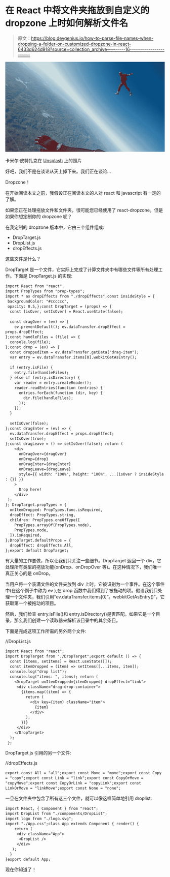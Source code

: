 # 在 React 中将文件夹拖放到自定义的 dropzone 上时如何解析文件名

> 原文：<https://blog.devgenius.io/how-to-parse-file-names-when-dropping-a-folder-on-customized-dropzone-in-react-6433d624d918?source=collection_archive---------16----------------------->

![](img/358efc32d820e3e990c43c5a66b6aa36.png)

卡米尔·皮特扎克在 [Unsplash](https://unsplash.com?utm_source=medium&utm_medium=referral) 上的照片

好吧，我们不是在谈论从天上掉下来。我们正在谈论…

Dropzone！

在开始阅读本文之前，我假设正在阅读本文的人对 react 和 javascript 有一定的了解。

如果您正在处理拖放文件和文件夹，很可能您已经使用了 react-dropzone。但是如果你想定制你的 dropzone 呢？

在我定制的 dropzone 版本中，它由三个组件组成:

*   DropTarget.js
*   DropList.js
*   dropEffects.js

这些文件是什么？

DropTarget 是一个文件，它实际上完成了计算文件夹中有哪些文件等所有处理工作。下面是 DropTarget.js 的实现:

```
import React from "react";
import PropTypes from "prop-types";
import * as dropEffects from "./dropEffects";const insideStyle = {
 backgroundColor: "#cccccc",
 opacity: 0.5,};const DropTarget = (props) => {
  const [isOver, setIsOver] = React.useState(false);

  const dragOver = (ev) => {
    ev.preventDefault(); ev.dataTransfer.dropEffect = props.dropEffect;
};const handleFiles = (file) => {
  console.log(file);
};const drop = (ev) => {
  const droppedItem = ev.dataTransfer.getData("drag-item");
  var entry = ev.dataTransfer.items[0].webkitGetAsEntry();

  if (entry.isFile) {
    entry.file(handleFiles);
  } else if (entry.isDirectory) {
    var reader = entry.createReader();
    reader.readEntries(function (entries) {
      entries.forEach(function (dir, key) {
        dir.file(handleFiles);
      });
    });
  }

  setIsOver(false);
};const dragEnter = (ev) => {
  ev.dataTransfer.dropEffect = props.dropEffect;
  setIsOver(true);
};const dragLeave = () => setIsOver(false); return (
    <div
      onDragOver={dragOver}
      onDrop={drop}
      onDragEnter={dragEnter}
      onDragLeave={dragLeave}
      style={{ width: "100%", height: "100%", ...(isOver ? insideStyle : {}) }}
    >
      Drop here!
    </div>
 );
}; DropTarget.propTypes = {
  onItemDropped: PropTypes.func.isRequired, 
  dropEffect: PropTypes.string,
  children: PropTypes.oneOfType([
    PropTypes.arrayOf(PropTypes.node),
    PropTypes.node,
  ]).isRequired,
};DropTarget.defaultProps = {
  dropEffect: dropEffects.All,
};export default DropTarget;
```

有大量的工作要做，所以让我们只关注一些细节。DropTarget 返回一个 div，它处理所有类型的拖放功能(onDrop、onDropOver 等)。在这种情况下，我们唯一真正关心的是 onDrop。

当用户将一个装满文件的文件夹放到 div 上时，它被识别为一个事件。在这个事件中(在这个例子中称为 ev ),在 drop 函数中我们得到了被拖动的项。假设我们只处理一个文件夹，我们引用“ev.dataTransfer.items[0]”。webkitGetAsEntry()”，它获取第一个被拖动的项目。

然后，我们检查 entry.isFile()和 entry.isDirectory()是否匹配。如果它是一个目录，那么我们创建一个读取器来解析该目录中的其余条目。

下面是完成这项工作所需的另外两个文件:

//DropList.js

```
import React from "react";
import DropTarget from "./DropTarget";export default () => {
  const [items, setItems] = React.useState([]);
  const itemDropped = (item) => setItems([...items, item]);
  console.log("drop list");
  console.log("items: ", items); return (
    <DropTarget onItemDropped={itemDropped} dropEffect="link">
     <div className="drag-drop-container">
       {items.map((item) => {
         return (
           <div key={item} className="item">
             {item}
           </div>
         );
       })}
     </div>
    </DropTarget>
  );
 };
```

DropTarget.js 引用的另一个文件:

//dropEffects.js

```
export const All = "all";export const Move = "move";export const Copy = "copy";export const Link = "link";export const CopyOrMove = "copyMove";export const CopyOrLink = "copyLink";export const LinkOrMove = "linkMove";export const None = "none";
```

一旦在文件夹中包含了所有这三个文件，就可以像这样简单地引用 droplist:

```
import React, { Component } from "react";
import DropList from "./components/DropList";
import logo from "./logo.svg";
import "./App.css";class App extends Component { render() {
    return (
     <div className="App">
      <DropList />
     </div>
   );
  }
}export default App;
```

现在你知道了！